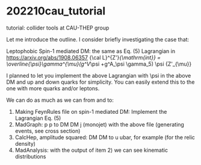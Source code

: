 # 202210cau_tutorial
tutorial: collider tools at CAU-THEP group

Let me introduce the outline.
I consider briefly investigating the case that:

Leptophobic Spin-1 mediated DM:
the same as Eq. (5) Lagrangian in
https://arxiv.org/abs/1908.06357
{\cal L}^{Z'}_{\mathrm{int}} = \overline{\psi}\gamma^{\mu}(g^V_\psi +g^A_\psi \gamma_5) \psi {Z'_{\mu}}

I planned to let you implement the above Lagrangian with \psi in the above DM and up and down quarks for simplicity.
You can easily extend this to the one with more quarks and/or leptons.

We can do as much as we can from and to:
1) Making FeynRules file on spin-1 mediated DM: Implement the Lagrangian Eq. (5)
2) MadGraph: p p to DM DM j (monojet) with the above file (generating events, see cross section)
3) CalcHep, amplitude squared: DM DM to u ubar, for example (for the relic density)
4) MadAnalysis: with the output of item 2) we can see kinematic distributions

